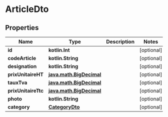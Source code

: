 
# ArticleDto

## Properties
Name | Type | Description | Notes
------------ | ------------- | ------------- | -------------
**id** | **kotlin.Int** |  |  [optional]
**codeArticle** | **kotlin.String** |  |  [optional]
**designation** | **kotlin.String** |  |  [optional]
**prixUnitaireHT** | [**java.math.BigDecimal**](java.math.BigDecimal.md) |  |  [optional]
**tauxTva** | [**java.math.BigDecimal**](java.math.BigDecimal.md) |  |  [optional]
**prixUnitaireTtc** | [**java.math.BigDecimal**](java.math.BigDecimal.md) |  |  [optional]
**photo** | **kotlin.String** |  |  [optional]
**category** | [**CategoryDto**](CategoryDto.md) |  |  [optional]



